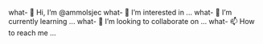 what- 👋 Hi, I’m @ammolsjec
what- 👀 I’m interested in ...
what- 🌱 I’m currently learning ...
what- 💞️ I’m looking to collaborate on ...
what- 📫 How to reach me ...

<!---
ammolsjec/ammolsjec is a ✨ special ✨ repository because its `README.md` (this file) appears on your GitHub profile.
You can click the Preview link to take a look at your changes.
--->
